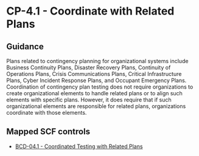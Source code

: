 # CP-4.1 - Coordinate with Related Plans
## Guidance
Plans related to contingency planning for organizational systems include Business Continuity Plans, Disaster Recovery Plans, Continuity of Operations Plans, Crisis Communications Plans, Critical Infrastructure Plans, Cyber Incident Response Plans, and Occupant Emergency Plans. Coordination of contingency plan testing does not require organizations to create organizational elements to handle related plans or to align such elements with specific plans. However, it does require that if such organizational elements are responsible for related plans, organizations coordinate with those elements.
## Mapped SCF controls
- [BCD-04.1 - Coordinated Testing with Related Plans](../scf/bcd-041-coordinatedtestingwithrelatedplans.md)